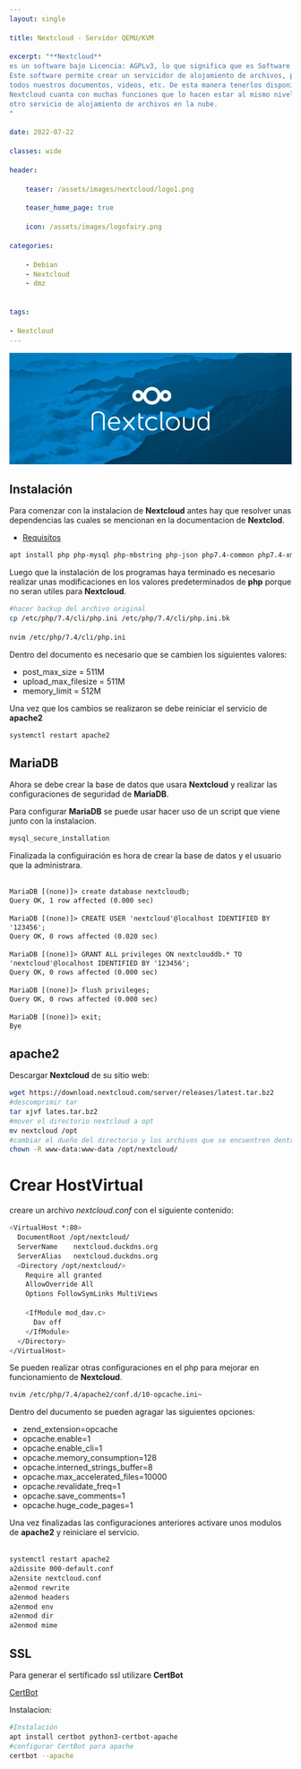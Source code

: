 ```yaml
---
layout: single

title: Nextcloud - Servidor QEMU/KVM 

excerpt: "**Nextcloud**
es un software bajo Licencia: AGPLv3, lo que significa que es Software Libre.
Este software permite crear un servicidor de alojamiento de archivos, para almacenar
todos nuestros documentos, videos, etc. De esta manera tenerlos disponibles desde cualquier lugar, y en todo momento.
Nextcloud cuanta con muchas funciones que lo hacen estar al mismo nivel que cualquier 
otro servicio de alojamiento de archivos en la nube.
"

date: 2022-07-22

classes: wide

header:

    teaser: /assets/images/nextcloud/logo1.png

    teaser_home_page: true
    
    icon: /assets/images/logofairy.png

categories:

    - Debian
    - Nextcloud
    - dmz


tags:  

- Nextcloud
---
```


![](/assets/images/nextcloud/nextcloud.webp)

## Instalación

Para comenzar con la instalacion de **Nextcloud** antes hay que resolver unas dependencias
las cuales se mencionan en la documentacion de **Nextclod**.

- [Requisitos](https://docs.nextcloud.com/server/latest/admin_manual/installation/source_installation.html)

```bash
apt install php php-mysql php-mbstring php-json php7.4-common php7.4-xml php-zip php-gd curl php-curl php-pear php7.4-opcache php-intl mariadb-server

```
Luego que la instalación de los programas haya terminado es necesario realizar unas 
modificaciones en los valores predeterminados de **php** porque no seran 
utiles para **Nextcloud**.


```bash
#hacer backup del archivo original
cp /etc/php/7.4/cli/php.ini /etc/php/7.4/cli/php.ini.bk

nvim /etc/php/7.4/cli/php.ini
```
Dentro del documento es necesario que se cambien los siguientes valores:

* post_max_size = 511M
* upload_max_filesize = 511M
* memory_limit = 512M

Una vez que los cambios se realizaron se debe reiniciar el servicio de **apache2**

```bash
systemctl restart apache2

```
## MariaDB

Ahora se debe crear la base de datos que usara **Nextcloud** y realizar las 
configuraciones de seguridad de **MariaDB**.

Para configurar **MariaDB** se puede usar hacer uso de un script que viene junto
con la instalacion.

```bash
mysql_secure_installation
```
Finalizada la configuiración es hora de crear la base de datos y el usuario que la 
administrara.


```mariadb

MariaDB [(none)]> create database nextcloudb;
Query OK, 1 row affected (0.000 sec)

MariaDB [(none)]> CREATE USER 'nextcloud'@localhost IDENTIFIED BY '123456';
Query OK, 0 rows affected (0.020 sec)

MariaDB [(none)]> GRANT ALL privileges ON nextclouddb.* TO 'nextcloud'@localhost IDENTIFIED BY '123456';
Query OK, 0 rows affected (0.000 sec)

MariaDB [(none)]> flush privileges;
Query OK, 0 rows affected (0.000 sec)

MariaDB [(none)]> exit;
Bye

```

##  apache2

Descargar **Nextcloud** de su sitio web:

```bash
wget https://download.nextcloud.com/server/releases/latest.tar.bz2
#descomprimir tar
tar xjvf lates.tar.bz2
#mover el directorio nextcloud a opt
mv nextcloud /opt
#cambiar el dueño del directorio y los archivos que se encuentren dentro
chown -R www-data:www-data /opt/nextcloud/
```

# Crear HostVirtual

creare un archivo _nextcloud.conf_ con el siguiente contenido:

```bash
<VirtualHost *:80>
  DocumentRoot /opt/nextcloud/
  ServerName    nextcloud.duckdns.org 
  ServerAlias   nextcloud.duckdns.org
  <Directory /opt/nextcloud/>
    Require all granted
    AllowOverride All
    Options FollowSymLinks MultiViews

    <IfModule mod_dav.c>
      Dav off
    </IfModule>
  </Directory>
</VirtualHost>

```
Se pueden realizar otras configuraciones en el php para mejorar en funcionamiento
de **Nextcloud**.

```bash
nvim /etc/php/7.4/apache2/conf.d/10-opcache.ini~

```
Dentro del ducumento se pueden agragar las siguientes opciones:

* zend_extension=opcache
* opcache.enable=1
* opcache.enable_cli=1
* opcache.memory_consumption=128
* opcache.interned_strings_buffer=8
* opcache.max_accelerated_files=10000
* opcache.revalidate_freq=1
* opcache.save_comments=1
* opcache.huge_code_pages=1

Una vez finalizadas las configuraciones anteriores activare unos modulos de **apache2**
y reiniciare el servicio.

```bash

systemctl restart apache2
a2dissite 000-default.conf
a2ensite nextcloud.conf
a2enmod rewrite
a2enmod headers
a2enmod env
a2enmod dir
a2enmod mime

```
## SSL

Para generar el sertificado ssl utilizare **CertBot**

[CertBot](https://certbot.eff.org/instructions?ws=apache&os=debianbuster)

Instalacion:

```bash
#Instalación
apt install certbot python3-certbot-apache
#configurar CertBot para apache
certbot --apache

```
